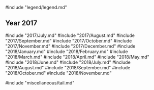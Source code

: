 #include "legend/legend.md"

## Year 2017
#include "2017/July.md"
#include "2017/August.md"
#include "2017/September.md"
#include "2017/October.md"
#include "2017/November.md"
#include "2017/December.md"
#include "2018/January.md"
#include "2018/February.md"
#include "2018/March.md"
#include "2018/April.md"
#include "2018/May.md"
#include "2018/June.md"
#include "2018/July.md"
#include "2018/August.md"
#include "2018/September.md"
#include "2018/October.md"
#include "2018/November.md"


#include "miscellaneous/tail.md"
